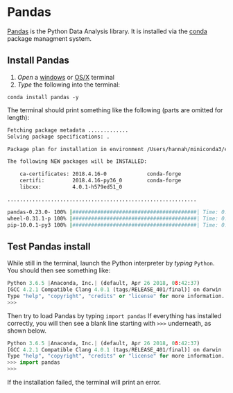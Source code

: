 # Pandas

[Pandas](https://pandas.pydata.org/) is the Python Data Analysis library. It is installed via the [conda](conda.md) package managment system. 

## Install Pandas

1. *Open* a [windows](windows_terminal.md) or [OS/X](osx_terminal.md) terminal
2. *Type* the following into the terminal:

```shell
conda install pandas -y
```

The terminal should print something like the following (parts are omitted for length):

```bash
Fetching package metadata .............
Solving package specifications: .

Package plan for installation in environment /Users/hannah/miniconda3/envs/installenv:

The following NEW packages will be INSTALLED:

    ca-certificates: 2018.4.16-0             conda-forge
    certifi:         2018.4.16-py36_0        conda-forge
    libcxx:          4.0.1-h579ed51_0      

.............................................................

pandas-0.23.0- 100% |########################################| Time: 0:00:03   4.12 MB/s
wheel-0.31.1-p 100% |########################################| Time: 0:00:00   2.89 MB/s
pip-10.0.1-py3 100% |########################################| Time: 0:00:00  14.36 MB/s
```
## Test Pandas install
While still in the terminal, launch the Python interpreter by *typing* `Python`. You should then see something like:
```python
Python 3.6.5 |Anaconda, Inc.| (default, Apr 26 2018, 08:42:37) 
[GCC 4.2.1 Compatible Clang 4.0.1 (tags/RELEASE_401/final)] on darwin
Type "help", "copyright", "credits" or "license" for more information.
>>> 
```

Then try to load Pandas by typing `import pandas` If everything has installed correctly, you will then see a blank line starting with `>>>` underneath, as shown below. 
```python
Python 3.6.5 |Anaconda, Inc.| (default, Apr 26 2018, 08:42:37) 
[GCC 4.2.1 Compatible Clang 4.0.1 (tags/RELEASE_401/final)] on darwin
Type "help", "copyright", "credits" or "license" for more information.
>>> import pandas
>>> 
```

If the installation failed, the terminal will print an error. 
